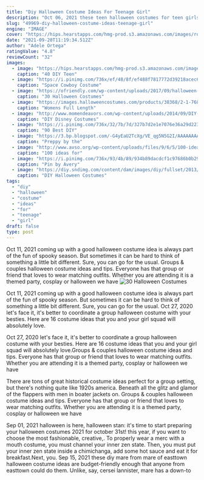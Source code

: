 ```yaml
---
title: "Diy Halloween Costume Ideas For Teenage Girl"
description: "Oct 06, 2021 these teen halloween costumes for teen girls and boys are fun and appropriate for school: from the best diy tween costumes for 13-year-olds to popular costumes for teen guys on"
slug: "49969-diy-halloween-costume-ideas-teenage-girl"
engine: "IMAGE"
cover: "https://hips.hearstapps.com/hmg-prod.s3.amazonaws.com/images/rosie-the-riveter-halloween-costume-teens-1531333199.jpg?crop=1xw:1xh;center,top&resize=480:*"
date: "2021-09-20T11:19:34.512Z"
author: "Adele Ortega"
ratingValue: "4.8"
reviewCount: "32"
images:
  - image: "https://hips.hearstapps.com/hmg-prod.s3.amazonaws.com/images/rosie-the-riveter-halloween-costume-teens-1531333199.jpg?crop=1xw:1xh;center,top&resize=480:*"
    caption: "40 DIY Teen"
  - image: "https://i.pinimg.com/736x/ef/48/8f/ef488f7817772d39218acec682fd6acb.jpg"
    caption: "Space Cowboy Costume"
  - image: "https://ofriendly.com/wp-content/uploads/2017/09/halloween-costumes-friends/22-halloween-costumes-for-best-friends.jpg"
    caption: "30 Halloween Costumes"
  - image: "https://images.halloweencostumes.com/products/38368/2-1-76875/womens-full-length-mummy-costume-group.jpg"
    caption: "Womens Full Length"
  - image: "http://www.momendeavors.com/wp-content/uploads/2014/09/DIY-Disney-Costumes-for-Boys-499x1024.jpg"
    caption: "DIY Disney Costumes"
  - image: "https://i.pinimg.com/736x/32/7b/7d/327b7d2e1e7076e36a29d2233be7ea88.jpg"
    caption: "90 Best DIY"
  - image: "https://3.bp.blogspot.com/-G4yEaU2TcXg/VE_qg5N5G2I/AAAAAAAADec/up41zpDfSf0/s1600/d0ea8c93d8657fb1f5752618dff7a70b.jpg"
    caption: "Preppy by the"
  - image: "http://www.avso.org/wp-content/uploads/files/9/6/5/100-ideas-for-carnival-costumes-be-different-42-965.jpg"
    caption: "100 ideas for"
  - image: "https://i.pinimg.com/736x/93/4b/89/934b89dacdcf1c97686b0b295b851f86--sorority-halloween-costumes-halloween-costumes-.jpg"
    caption: "Pin by Avery"
  - image: "https://diy.sndimg.com/content/dam/images/diy/fullset/2013/8/12/0/CI-Manvi-Drona-iPod-Halloween-Costume_v.jpg.rend.hgtvcom.966.1288.suffix/1420874436576.jpeg"
    caption: "DIY Halloween Costumes"
tags:
  - "diy"
  - "halloween"
  - "costume"
  - "ideas"
  - "for"
  - "teenage"
  - "girl"
draft: false
type: post
---
```


Oct 11, 2021 coming up with a good halloween costume idea is always part of the fun of spooky season. But sometimes it can be hard to think of something a little bit different. Sure, you can go for the usual. Groups & couples halloween costume ideas and tips. Everyone has that group or friend that loves to wear matching outfits. Whether you are attending it is a themed party, cosplay or halloween we have
![30 Halloween Costumes](https://ofriendly.com/wp-content/uploads/2017/09/halloween-costumes-friends/22-halloween-costumes-for-best-friends.jpg "30 Halloween Costumes")

Oct 11, 2021 coming up with a good halloween costume idea is always part of the fun of spooky season. But sometimes it can be hard to think of something a little bit different. Sure, you can go for the usual. Oct 27, 2020 let&#39;s face it, it&#39;s better to coordinate a group halloween costume with your besties. Here are 16 costume ideas that you and your girl squad will absolutely love.
<!--inArticleAds-->

<!--galleryOne-->

Oct 27, 2020 let's face it, it's better to coordinate a group halloween costume with your besties. Here are 16 costume ideas that you and your girl squad will absolutely love.Groups & couples halloween costume ideas and tips. Everyone has that group or friend that loves to wear matching outfits. Whether you are attending it is a themed party, cosplay or halloween we have
<!--inArticleAds-->

<!--galleryTwo-->

There are tons of great historical costume ideas perfect for a group setting, but there's nothing quite like 1920s america. Beneath all the glitz and glamor of the flappers with men in boater jackets on. Groups & couples halloween costume ideas and tips. Everyone has that group or friend that loves to wear matching outfits. Whether you are attending it is a themed party, cosplay or halloween we have
<!--galleryThree-->

Sep 01, 2021 halloween is here, halloween stan: it's time to start preparing your halloween costumes 2021 for october 31st! this year, if you want to choose the most fashionable, creative,. To properly wear a merc with a mouth costume, you must channel your inner zen state. Then, you must put your inner zen state inside a chimichanga, add some hot sauce and eat it for breakfast.Next, you. Sep 15, 2021 these diy mare from mare of easttown halloween costume ideas are budget-friendly enough that anyone from easttown could do them. Unlike, say, cersei lannister, mare has a down-to
